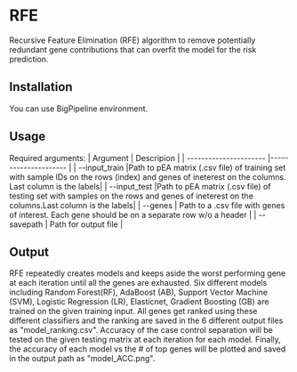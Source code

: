 # RFE
Recursive Feature Elimination (RFE) algorithm to remove potentially redundant gene contributions that can overfit the model for the risk prediction. 


## Installation
You can use BigPipeline environment.


## Usage
Required arguments:
| Argument                | Descripion |
| ---------------------- |--------------------- |
| --input_train |Path to pEA matrix (.csv file) of training set with sample IDs on the rows (index) and genes of ineterest on the columns. Last column is the labels|
| --input_test   |Path to pEA matrix (.csv file) of testing set with samples on the rows and genes of ineterest on the columns.Last column is the labels|
| --genes  | Path to a .csv file with genes of interest. Each gene should be on a separate row w/o a header |
| --savepath           | Path for output file |

## Output
RFE repeatedly creates models and keeps aside the worst performing gene at each iteration until all the genes are exhausted. Six different models including Random Forest(RF), AdaBoost (AB), Support Vector Machine (SVM), Logistic Regression (LR), Elasticnet, Gradient Boosting (GB) are trained on the given training input. All genes get ranked using these different classifiers and the ranking are saved in the 6 different output files as "model_ranking.csv".
Accuracy of the case control separation will be tested on the given testing matrix at each iteration for each model. Finally, the accuracy of each model vs the # of top genes will be plotted and saved in the output path as "model_ACC.png".  
